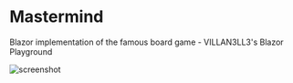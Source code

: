 # Mastermind
Blazor implementation of the famous board game - VILLAN3LL3's Blazor Playground

![screenshot](https://res.cloudinary.com/julidarockt/image/upload/v1581711047/Mastermind_win.png)


